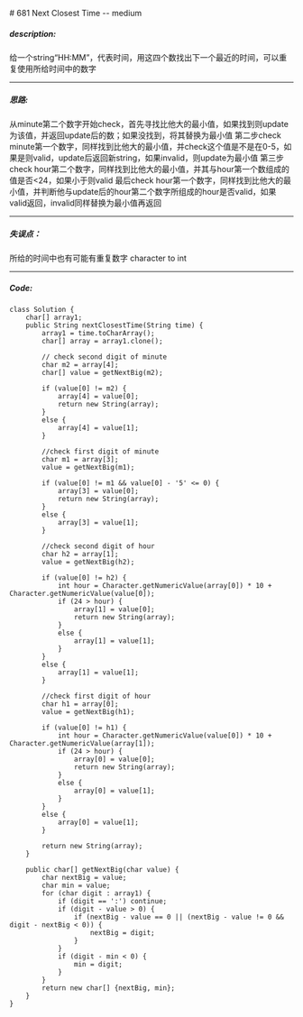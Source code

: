 \# 681 Next Closest Time -- medium
##### description:
给一个string“HH:MM”，代表时间，用这四个数找出下一个最近的时间，可以重复使用所给时间中的数字
****************
##### 思路:
从minute第二个数字开始check，首先寻找比他大的最小值，如果找到则update为该值，并返回update后的数；如果没找到，将其替换为最小值
第二步check minute第一个数字，同样找到比他大的最小值，并check这个值是不是在0-5，如果是则valid，update后返回新string，如果invalid，则update为最小值
第三步check hour第二个数字，同样找到比他大的最小值，并其与hour第一个数组成的值是否<24，如果小于则valid
最后check hour第一个数字，同样找到比他大的最小值，并判断他与update后的hour第二个数字所组成的hour是否valid，如果valid返回，invalid同样替换为最小值再返回
**********
##### 失误点：
所给的时间中也有可能有重复数字
character to int
********
##### Code:
```
class Solution {
    char[] array1;
    public String nextClosestTime(String time) {
        array1 = time.toCharArray();
        char[] array = array1.clone();

        // check second digit of minute
        char m2 = array[4];
        char[] value = getNextBig(m2);

        if (value[0] != m2) {
            array[4] = value[0];
            return new String(array);
        }
        else {
            array[4] = value[1];
        }

        //check first digit of minute
        char m1 = array[3];
        value = getNextBig(m1);

        if (value[0] != m1 && value[0] - '5' <= 0) {
            array[3] = value[0];
            return new String(array);
        }
        else {
            array[3] = value[1];
        }

        //check second digit of hour
        char h2 = array[1];
        value = getNextBig(h2);

        if (value[0] != h2) {
            int hour = Character.getNumericValue(array[0]) * 10 + Character.getNumericValue(value[0]);
            if (24 > hour) {
                array[1] = value[0];
                return new String(array);
            }
            else {
                array[1] = value[1];
            }
        }
        else {
            array[1] = value[1];
        }

        //check first digit of hour
        char h1 = array[0];
        value = getNextBig(h1);

        if (value[0] != h1) {
            int hour = Character.getNumericValue(value[0]) * 10 + Character.getNumericValue(array[1]);
            if (24 > hour) {
                array[0] = value[0];
                return new String(array);
            }
            else {
                array[0] = value[1];
            }
        }
        else {
            array[0] = value[1];
        }

        return new String(array);
    }

    public char[] getNextBig(char value) {
        char nextBig = value;
        char min = value;
        for (char digit : array1) {
            if (digit == ':') continue;
            if (digit - value > 0) {
                if (nextBig - value == 0 || (nextBig - value != 0 && digit - nextBig < 0)) {
                    nextBig = digit;
                }
            }
            if (digit - min < 0) {
                min = digit;
            }
        }
        return new char[] {nextBig, min};
    }
}
```
